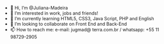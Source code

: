 - 👋 Hi, I’m @Juliana-Madeira
- 👀 I’m interested in work, jobs and friends!
- 🌱 I’m currently learning HTML5, CSS3, Java Script, PHP and English
- 💞️ I’m looking to collaborate on Front End and Back-End
- 📫 How to reach me: 
     e-mail: jugmad@ terra.com.br  / 
     whatsapp: +55 11 98729-2905

<!---
Juliana-Madeira/Juliana-Madeira is a ✨ special ✨ repository because its `README.md` (this file) appears on your GitHub profile.
You can click the Preview link to take a look at your changes.
--->
